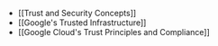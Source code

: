 
- [[Trust and Security Concepts]]
- [[Google's Trusted Infrastructure]]
- [[Google Cloud's Trust Principles and Compliance]]
